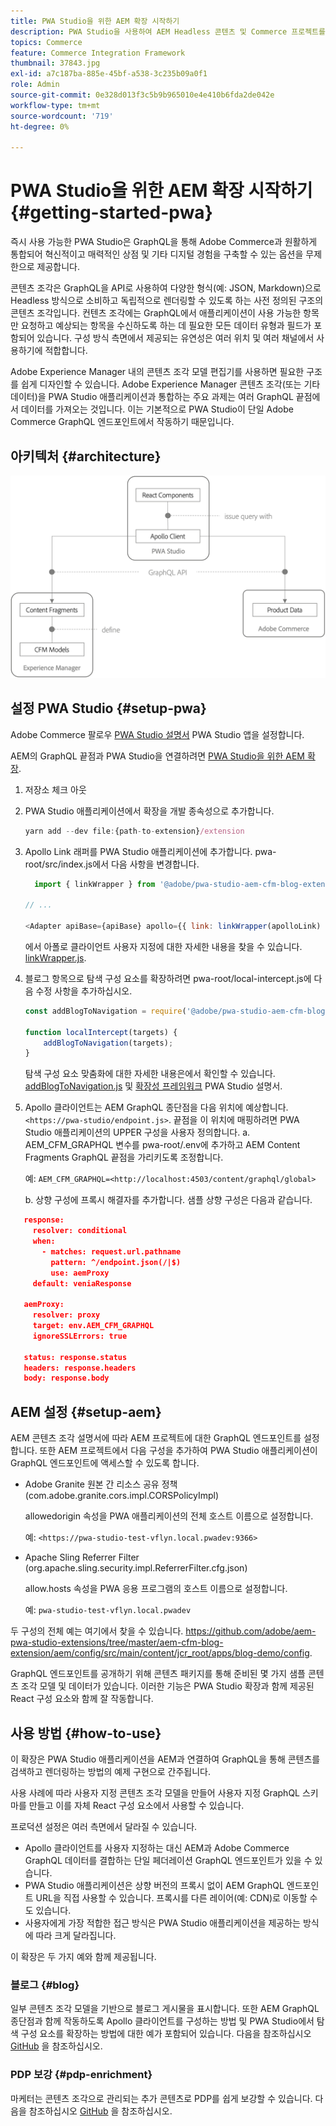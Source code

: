 ```yaml
---
title: PWA Studio을 위한 AEM 확장 시작하기
description: PWA Studio을 사용하여 AEM Headless 콘텐츠 및 Commerce 프로젝트를 배포하는 방법을 알아봅니다.
topics: Commerce
feature: Commerce Integration Framework
thumbnail: 37843.jpg
exl-id: a7c187ba-885e-45bf-a538-3c235b09a0f1
role: Admin
source-git-commit: 0e328d013f3c5b9b965010e4e410b6fda2de042e
workflow-type: tm+mt
source-wordcount: '719'
ht-degree: 0%

---
```


# PWA Studio을 위한 AEM 확장 시작하기 {#getting-started-pwa}

즉시 사용 가능한 PWA Studio은 GraphQL을 통해 Adobe Commerce과 원활하게 통합되어 혁신적이고 매력적인 상점 및 기타 디지털 경험을 구축할 수 있는 옵션을 무제한으로 제공합니다.

콘텐츠 조각은 GraphQL을 API로 사용하여 다양한 형식(예: JSON, Markdown)으로 Headless 방식으로 소비하고 독립적으로 렌더링할 수 있도록 하는 사전 정의된 구조의 콘텐츠 조각입니다. 컨텐츠 조각에는 GraphQL에서 애플리케이션이 사용 가능한 항목만 요청하고 예상되는 항목을 수신하도록 하는 데 필요한 모든 데이터 유형과 필드가 포함되어 있습니다. 구성 방식 측면에서 제공되는 유연성은 여러 위치 및 여러 채널에서 사용하기에 적합합니다.

Adobe Experience Manager 내의 콘텐츠 조각 모델 편집기를 사용하면 필요한 구조를 쉽게 디자인할 수 있습니다. Adobe Experience Manager 콘텐츠 조각(또는 기타 데이터)을 PWA Studio 애플리케이션과 통합하는 주요 과제는 여러 GraphQL 끝점에서 데이터를 가져오는 것입니다. 이는 기본적으로 PWA Studio이 단일 Adobe Commerce GraphQL 엔드포인트에서 작동하기 때문입니다.

## 아키텍처 {#architecture}

![PWA 헤드리스 아키텍처](/help/commerce-cloud/assets/PWA-Studio_Architecture.png)

## 설정 PWA Studio {#setup-pwa}

Adobe Commerce 팔로우 [PWA Studio 설명서](https://developer.adobe.com/commerce/pwa-studio/tutorials/) PWA Studio 앱을 설정합니다.

AEM의 GraphQL 끝점과 PWA Studio을 연결하려면 [PWA Studio을 위한 AEM 확장](https://github.com/adobe/aem-pwa-studio-extensions).

1. 저장소 체크 아웃

1. PWA Studio 애플리케이션에서 확장을 개발 종속성으로 추가합니다.

   ```javascript
   yarn add --dev file:{path-to-extension}/extension
   ```

1. Apollo Link 래퍼를 PWA Studio 애플리케이션에 추가합니다. pwa-root/src/index.js에서 다음 사항을 변경합니다.

   ```javascript
     import { linkWrapper } from '@adobe/pwa-studio-aem-cfm-blog-extension';
   
   // ...
   
   <Adapter apiBase={apiBase} apollo={{ link: linkWrapper(apolloLink) }} store={store}>
   ```

   에서 아폴로 클라이언트 사용자 지정에 대한 자세한 내용을 찾을 수 있습니다. [linkWrapper.js](https://github.com/adobe/aem-pwa-studio-extensions/blob/master/aem-cfm-blog-extension/extension/src/linkWrapper.js).

1. 블로그 항목으로 탐색 구성 요소를 확장하려면 pwa-root/local-intercept.js에 다음 수정 사항을 추가하십시오.

   ```javascript
   const addBlogToNavigation = require('@adobe/pwa-studio-aem-cfm-blog-extension/src/addBlogToNavigation');
   
   function localIntercept(targets) {
       addBlogToNavigation(targets);
   }    
   ```

   탐색 구성 요소 맞춤화에 대한 자세한 내용은에서 확인할 수 있습니다. [addBlogToNavigation.js](https://github.com/adobe/aem-pwa-studio-extensions/blob/master/aem-cfm-blog-extension/extension/src/addBlogToNavigation.js) 및 [확장성 프레임워크](https://developer.adobe.com/commerce/pwa-studio/guides/general-concepts/extensibility/) PWA Studio 설명서.

1. Apollo 클라이언트는 AEM GraphQL 종단점을 다음 위치에 예상합니다. `<https://pwa-studio/endpoint.js>`. 끝점을 이 위치에 매핑하려면 PWA Studio 애플리케이션의 UPPER 구성을 사용자 정의합니다. a. AEM_CFM_GRAPHQL 변수를 pwa-root/.env에 추가하고 AEM Content Fragments GraphQL 끝점을 가리키도록 조정합니다.

   예: `AEM_CFM_GRAPHQL=<http://localhost:4503/content/graphql/global>`

   b. 상향 구성에 프록시 해결자를 추가합니다. 샘플 상향 구성은 다음과 같습니다.

```json
   response:
     resolver: conditional
     when:
       - matches: request.url.pathname
         pattern: ^/endpoint.json(/|$)
         use: aemProxy
     default: veniaResponse

   aemProxy:
     resolver: proxy
     target: env.AEM_CFM_GRAPHQL
     ignoreSSLErrors: true

   status: response.status
   headers: response.headers
   body: response.body
```

## AEM 설정 {#setup-aem}

AEM 콘텐츠 조각 설명서에 따라 AEM 프로젝트에 대한 GraphQL 엔드포인트를 설정합니다. 또한 AEM 프로젝트에서 다음 구성을 추가하여 PWA Studio 애플리케이션이 GraphQL 엔드포인트에 액세스할 수 있도록 합니다.

* Adobe Granite 원본 간 리소스 공유 정책(com.adobe.granite.cors.impl.CORSPolicyImpl)

  allowedorigin 속성을 PWA 애플리케이션의 전체 호스트 이름으로 설정합니다.

  예:  `<https://pwa-studio-test-vflyn.local.pwadev:9366>`

* Apache Sling Referrer Filter (org.apache.sling.security.impl.ReferrerFilter.cfg.json)

  allow.hosts 속성을 PWA 응용 프로그램의 호스트 이름으로 설정합니다.

  예: `pwa-studio-test-vflyn.local.pwadev`

두 구성의 전체 예는 여기에서 찾을 수 있습니다. <https://github.com/adobe/aem-pwa-studio-extensions/tree/master/aem-cfm-blog-extension/aem/config/src/main/content/jcr_root/apps/blog-demo/config>.

GraphQL 엔드포인트를 공개하기 위해 콘텐츠 패키지를 통해 준비된 몇 가지 샘플 콘텐츠 조각 모델 및 데이터가 있습니다. 이러한 기능은 PWA Studio 확장과 함께 제공된 React 구성 요소와 함께 잘 작동합니다.

## 사용 방법 {#how-to-use}

이 확장은 PWA Studio 애플리케이션을 AEM과 연결하여 GraphQL을 통해 콘텐츠를 검색하고 렌더링하는 방법의 예제 구현으로 간주됩니다.

사용 사례에 따라 사용자 지정 콘텐츠 조각 모델을 만들어 사용자 지정 GraphQL 스키마를 만들고 이를 자체 React 구성 요소에서 사용할 수 있습니다.

프로덕션 설정은 여러 측면에서 달라질 수 있습니다.

* Apollo 클라이언트를 사용자 지정하는 대신 AEM과 Adobe Commerce GraphQL 데이터를 결합하는 단일 페더레이션 GraphQL 엔드포인트가 있을 수 있습니다.
* PWA Studio 애플리케이션은 상향 버전의 프록시 없이 AEM GraphQL 엔드포인트 URL을 직접 사용할 수 있습니다. 프록시를 다른 레이어(예: CDN)로 이동할 수도 있습니다.
* 사용자에게 가장 적합한 접근 방식은 PWA Studio 애플리케이션을 제공하는 방식에 따라 크게 달라집니다.

이 확장은 두 가지 예와 함께 제공됩니다.

### 블로그 {#blog}

일부 콘텐츠 조각 모델을 기반으로 블로그 게시물을 표시합니다. 또한 AEM GraphQL 종단점과 함께 작동하도록 Apollo 클라이언트를 구성하는 방법 및 PWA Studio에서 탐색 구성 요소를 확장하는 방법에 대한 예가 포함되어 있습니다. 다음을 참조하십시오 [GitHub](https://github.com/adobe/aem-pwa-studio-extensions/tree/master/aem-cfm-blog-extension) 을 참조하십시오.

### PDP 보강 {#pdp-enrichment}

마케터는 콘텐츠 조각으로 관리되는 추가 콘텐츠로 PDP를 쉽게 보강할 수 있습니다.  다음을 참조하십시오 [GitHub](https://github.com/adobe/aem-pwa-studio-extensions/tree/master/aem-cif-product-page-extension) 을 참조하십시오.

